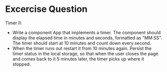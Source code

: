 # Excercise Question

Timer II: 

- Write a component App that implements a timer. The component should display the elapsed time in minutes and seconds, formatted as "MM:SS". The timer should start at 10 minutes and count down every second. 
- When the timer runs out restart it from 10 minutes again. Persist the timer status in the local storage, so that when the user closes the page and comes back to it 5 minutes later, the timer picks up where it stopped.